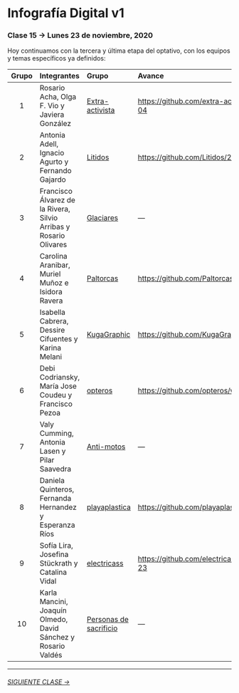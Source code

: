 # Infografía Digital v1

### Clase 15 → Lunes 23 de noviembre, 2020

Hoy continuamos con la tercera y última etapa del optativo, con los equipos y temas específicos ya definidos:

| Grupo | Integrantes | Grupo | Avance | 
|:-----:|:---------|:-------|:---------|
| 1 | Rosario Acha, Olga F. Vio y Javiera González | [Extra-activista](https://github.com/extra-activista/) | https://github.com/extra-activista/avance-04 |
| 2 | Antonia Adell, Ignacio Agurto y Fernando Gajardo | [Litidos](https://github.com/Litidos/) | https://github.com/Litidos/23nov |
| 3 | Francisco Álvarez de la Rivera, Silvio Arribas y Rosario Olivares | [Glaciares](https://github.com/Glaciares-en-peligro/) | — | 
| 4 | Carolina Aranibar, Muriel Muñoz e Isidora Ravera | [Paltorcas](https://github.com/Paltorcas/) | https://github.com/Paltorcas/wireframefinal |
| 5 | Isabella Cabrera, Dessire Cifuentes y	Karina Melani | [KugaGraphic](https://github.com/KugaGraphic/) | https://github.com/KugaGraphic/testeo | 
| 6 | Debi Codriansky, María Jose Coudeu y Francisco Pezoa | [opteros](https://github.com/opteros/) | https://github.com/opteros/wireframe |
| 7 | Valy Cumming, Antonia Lasen y Pilar Saavedra | [Anti-motos](https://github.com/anti-motos/) | — | 
| 8 | Daniela Quinteros, Fernanda Hernandez y Esperanza Ríos | [playaplastica](https://github.com/playaplastica/) | https://github.com/playaplastica/nov23 |
| 9 | Sofía Lira, Josefina Stückrath y Catalina Vidal | [electricass](https://github.com/electricass/) | https://github.com/electricass/noviembre-23 |
| 10 | Karla Mancini, Joaquín Olmedo, David Sánchez y Rosario Valdés | [Personas de sacrificio](https://github.com/Personas-de-sacrificio/) | — |

- - - - - - - - - - 

###### [SIGUIENTE CLASE →](https://github.com/profesorfaco/dno075-2020/tree/gh-pages/clase-16)
